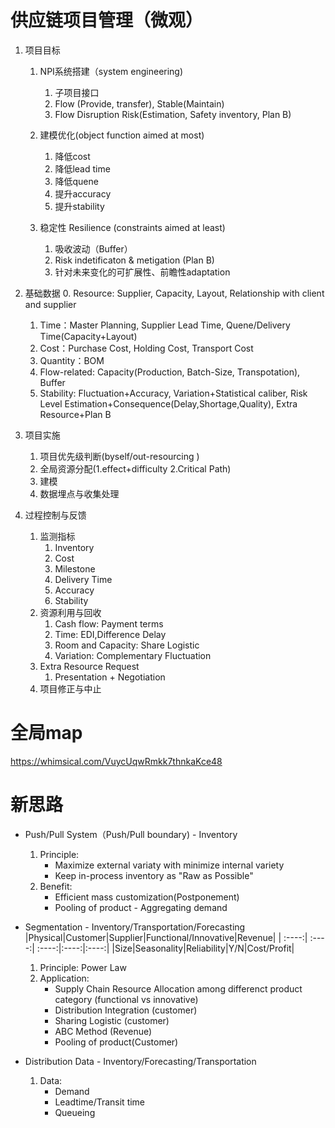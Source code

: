 # 供应链项目管理（微观）
1. 项目目标
    1. NPI系统搭建（system engineering)
        1. 子项目接口
        2. Flow (Provide, transfer), Stable(Maintain)
        3. Flow Disruption Risk(Estimation, Safety inventory, Plan B)

    2. 建模优化(object function aimed at most)
        1. 降低cost
        2. 降低lead time
        3. 降低quene
        4. 提升accuracy
        5. 提升stability

    3. 稳定性 Resilience (constraints aimed at least)
        1. 吸收波动（Buffer）
        2. Risk indetificaton & metigation (Plan B)
        3. 针对未来变化的可扩展性、前瞻性adaptation

2. 基础数据
    0. Resource: Supplier, Capacity, Layout, Relationship with client and supplier
    1. Time：Master Planning, Supplier Lead Time, Quene/Delivery Time(Capacity+Layout)
    2. Cost：Purchase Cost, Holding Cost, Transport Cost
    3. Quantity：BOM
    4. Flow-related: Capacity(Production, Batch-Size, Transpotation), Buffer
    5. Stability: Fluctuation+Accuracy, Variation+Statistical caliber, Risk Level Estimation+Consequence(Delay,Shortage,Quality),
    Extra Resource+Plan B

3. 项目实施
    1. 项目优先级判断(byself/out-resourcing )
    2. 全局资源分配(1.effect+difficulty 2.Critical Path)
    3. 建模
    4. 数据埋点与收集处理

4. 过程控制与反馈
    1. 监测指标
        1. Inventory
        1. Cost
        3. Milestone
        3. Delivery Time
        4. Accuracy
        5. Stability
    2. 资源利用与回收
        1. Cash flow: Payment terms
        2. Time: EDI,Difference Delay
        3. Room and Capacity: Share Logistic
        4. Variation: Complementary Fluctuation
    3. Extra Resource Request
        1. Presentation + Negotiation
    4. 项目修正与中止


# 全局map
https://whimsical.com/VuycUqwRmkk7thnkaKce48

# 新思路
* Push/Pull System（Push/Pull boundary) - Inventory 
    1. Principle:
        * Maximize external variaty with minimize internal variety
        * Keep in-process inventory as "Raw as Possible"
    2. Benefit:
        * Efficient mass customization(Postponement)
        * Pooling of product - Aggregating demand

* Segmentation - Inventory/Transportation/Forecasting
    |Physical|Customer|Supplier|Functional/Innovative|Revenue|
    |    :----:|    :----:|    :----:|:----:|:----:|
    |Size|Seasonality|Reliability|Y/N|Cost/Profit|
    1. Principle: Power Law
    2. Application:
        * Supply Chain Resource Allocation among differenct product category (functional vs innovative)
        * Distribution Integration (customer)
        * Sharing Logistic (customer)
        * ABC Method (Revenue)
        * Pooling of product(Customer)


* Distribution Data - Inventory/Forecasting/Transportation
    1. Data:
        * Demand
        * Leadtime/Transit time
        * Queueing

    